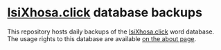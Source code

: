 # [IsiXhosa.click](https://isixhosa.click) database backups

This repository hosts daily backups of the [IsiXhosa.click](https://isixhosa.click) word database. The usage rights to
this database are available [on the about page](https://isixhosa.click/about#license).
